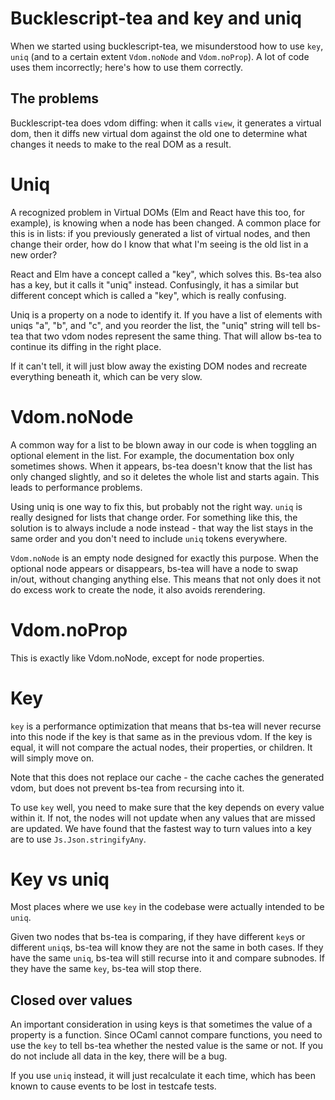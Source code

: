 # Bucklescript-tea and key and uniq

When we started using bucklescript-tea, we misunderstood how to use `key`, `uniq` (and to a certain extent `Vdom.noNode` and `Vdom.noProp`). A lot of code uses them incorrectly; here's how to use them correctly.

## The problems

Bucklescript-tea does vdom diffing: when it calls `view`, it generates a
virtual dom, then it diffs new virtual dom against the old one to determine
what changes it needs to make to the real DOM as a result.

# Uniq

A recognized problem in Virtual DOMs (Elm and React have this too, for
example), is knowing when a node has been changed. A common place for this
is in lists: if you previously generated a list of virtual nodes, and then
change their order, how do I know that what I'm seeing is the old list in a
new order?

React and Elm have a concept called a "key", which solves this. Bs-tea also
has a key, but it calls it "uniq" instead. Confusingly, it has a similar but
different concept which is called a "key", which is really confusing.

Uniq is a property on a node to identify it. If you have a list of elements
with uniqs "a", "b", and "c", and you reorder the list, the "uniq" string
will tell bs-tea that two vdom nodes represent the same thing. That will
allow bs-tea to continue its diffing in the right place.

If it can't tell, it will just blow away the existing DOM nodes and recreate
everything beneath it, which can be very slow.


# Vdom.noNode

A common way for a list to be blown away in our code is when toggling an
optional element in the list. For example, the documentation box only
sometimes shows. When it appears, bs-tea doesn't know that the list has only
changed slightly, and so it deletes the whole list and starts again. This
leads to performance problems.

Using uniq is one way to fix this, but probably not the right way. `uniq` is
really designed for lists that change order. For something like this, the
solution is to always include a node instead - that way the list stays in
the same order and you don't need to include `uniq` tokens everywhere.

`Vdom.noNode` is an empty node designed for exactly this purpose. When the
optional node appears or disappears, bs-tea will have a node to swap in/out,
without changing anything else. This means that not only does it not do
excess work to create the node, it also avoids rerendering.

# Vdom.noProp

This is exactly like Vdom.noNode, except for node properties.

# Key

`key` is a performance optimization that means that bs-tea will never
recurse into this node if the key is that same as  in the previous vdom. If
the key is equal, it will not compare the actual nodes, their properties, or
children. It will simply move on.

Note that this does not replace our cache - the cache caches the generated
vdom, but does not prevent bs-tea from recursing into it.

To use `key` well, you need to make sure that the key depends on every value
within it. If not, the nodes will not update when any values that are missed
are updated. We have found that the fastest way to turn values into a key
are to use `Js.Json.stringifyAny`.


# Key vs uniq

Most places where we use `key` in the codebase were actually intended to be
`uniq`.

Given two nodes that bs-tea is comparing, if they have different `key`s or
different `uniq`s, bs-tea will know they are not the same in both cases. If
they have the same `uniq`, bs-tea will still recurse into it and compare
subnodes. If they have the same `key`, bs-tea will stop there.

## Closed over values

An important consideration in using keys is that sometimes the value of a property is a function. Since OCaml cannot compare functions, you need to use the `key` to tell bs-tea whether the nested value is the same or not. If you do not include all data in the key, there will be a bug.

If you use `uniq` instead, it will just recalculate it each time, which has
been known to cause events to be lost in testcafe tests.
